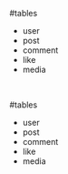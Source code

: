 #tables
<ul dir="auto">
<li>user</li>
<li>post</li>
<li>comment</li>

<li>like</li>

<li>media</li>
</ul>
<br>

#tables
<ul dir="auto">
<li>user</li>
<li>post</li>
<li>comment</li>

<li>like</li>

<li>media</li>
</ul>
